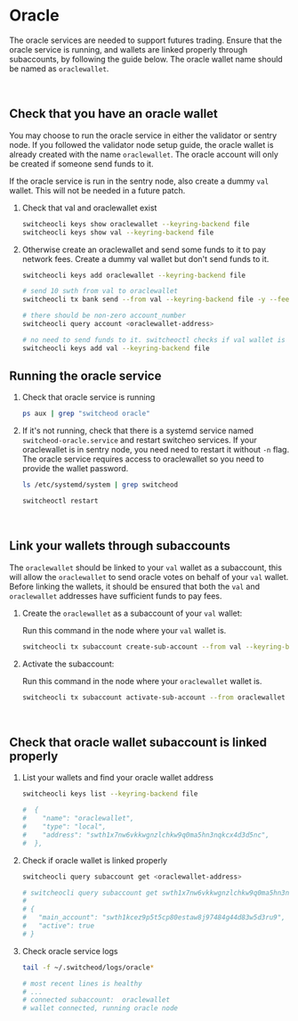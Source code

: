 # Oracle

The oracle services are needed to support futures trading. Ensure that the oracle service is running, and wallets are linked properly through subaccounts, by following the guide below. The oracle wallet name should be named as `oraclewallet`.

<br>

## Check that you have an oracle wallet

You may choose to run the oracle service in either the validator or sentry node. If you followed the validator node setup guide, the oracle wallet is already created with the name `oraclewallet`. The oracle account will only be created if someone send funds to it.

If the oracle service is run in the sentry node, also create a dummy `val` wallet. This will not be needed in a future patch.


1. Check that val and oraclewallet exist

    ```bash
    switcheocli keys show oraclewallet --keyring-backend file
    switcheocli keys show val --keyring-backend file
    ```

2. Otherwise create an oraclewallet and send some funds to it to pay network fees. Create a dummy val wallet but don't send funds to it.

    ```bash
    switcheocli keys add oraclewallet --keyring-backend file
    ```

    ```bash
    # send 10 swth from val to oraclewallet
    switcheocli tx bank send --from val --keyring-backend file -y --fees 100000000swth -b block val <oraclewallet-address> 1000000000swth
    ```

    ```bash
    # there should be non-zero account_number
    switcheocli query account <oraclewallet-address>
    ```

    ```bash
    # no need to send funds to it. switcheoctl checks if val wallet is readable, otherwise there's an incorrect password error
    switcheocli keys add val --keyring-backend file
    ```

## Running the oracle service

1. Check that oracle service is running

    ```bash
    ps aux | grep "switcheod oracle"
    ```

2. If it's not running, check that there is a systemd service named `switcheod-oracle.service` and restart switcheo services. If your oraclewallet is in sentry node, you need need to restart it without `-n` flag. The oracle service requires access to oraclewallet so you need to provide the wallet password.

    ```bash
    ls /etc/systemd/system | grep switcheod

    switcheoctl restart
    ```

<br>

## Link your wallets through subaccounts

The `oraclewallet` should be linked to your `val` wallet as a subaccount, this will allow the `oraclewallet` to send oracle votes on behalf of your `val` wallet.
Before linking the wallets, it should be ensured that both the `val` and `oraclewallet` addresses have sufficient funds to pay fees.

1. Create the `oraclewallet` as a subaccount of your `val` wallet:

    Run this command in the node where your `val` wallet is.

    ```bash
    switcheocli tx subaccount create-sub-account --from val --keyring-backend file -y --fees 100000000swth -b block val <oraclewallet-swth-address> <val-swth-address>
    ```

2. Activate the subaccount:

    Run this command in the node where your `oraclewallet` wallet is.

    ```bash
    switcheocli tx subaccount activate-sub-account --from oraclewallet --keyring-backend file -y --fees 100000000swth -b block oraclewallet <oraclewallet-swth-address> <val-swth-address>
    ```

<br>

## Check that oracle wallet subaccount is linked properly

1. List your wallets and find your oracle wallet address

    ```bash
    switcheocli keys list --keyring-backend file

    #  {
    #    "name": "oraclewallet",
    #    "type": "local",
    #    "address": "swth1x7nw6vkkwgnzlchkw9q0ma5hn3nqkcx4d3d5nc",
    #  },
    ```

2. Check if oracle wallet is linked properly

    ```bash
    switcheocli query subaccount get <oraclewallet-address>

    # switcheocli query subaccount get swth1x7nw6vkkwgnzlchkw9q0ma5hn3nqkcx4d3d5nc
    #
    # {
    #   "main_account": "swth1kcez9p5t5cp80estaw8j97484g44d83w5d3ru9",
    #   "active": true
    # }
    ```

3. Check oracle service logs

    ```bash
    tail -f ~/.switcheod/logs/oracle*

    # most recent lines is healthy
    # ...
    # connected subaccount:  oraclewallet
    # wallet connected, running oracle node
    ```
